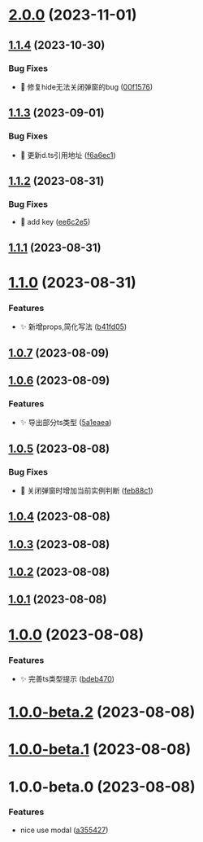 

# [2.0.0](https://github.com/Mrcxt/nice-use-modal/compare/v1.1.4...v2.0.0) (2023-11-01)

## [1.1.4](https://github.com/Mrcxt/nice-use-modal/compare/v1.1.3...v1.1.4) (2023-10-30)


### Bug Fixes

* 🐛 修复hide无法关闭弹窗的bug ([00f1576](https://github.com/Mrcxt/nice-use-modal/commit/00f157610fb8a3be7a63cb88903d1d3c61973d20))

## [1.1.3](https://github.com/Mrcxt/nice-use-modal/compare/v1.1.2...v1.1.3) (2023-09-01)


### Bug Fixes

* 🐛 更新d.ts引用地址 ([f6a6ec1](https://github.com/Mrcxt/nice-use-modal/commit/f6a6ec17ea4ae57ec753b270aa82c1107dfca1ff))

## [1.1.2](https://github.com/Mrcxt/nice-use-modal/compare/v1.1.1...v1.1.2) (2023-08-31)


### Bug Fixes

* 🐛 add key ([ee6c2e5](https://github.com/Mrcxt/nice-use-modal/commit/ee6c2e5813e30a95314eac0691c45cbe680c4f9f))

## [1.1.1](https://github.com/Mrcxt/nice-use-modal/compare/v1.1.0...v1.1.1) (2023-08-31)

# [1.1.0](https://github.com/Mrcxt/nice-use-modal/compare/v1.0.7...v1.1.0) (2023-08-31)


### Features

* ✨ 新增props,简化写法 ([b41fd05](https://github.com/Mrcxt/nice-use-modal/commit/b41fd05549bd2b8e4ea0f8c3803826615d800ecb))

## [1.0.7](https://github.com/Mrcxt/nice-use-modal/compare/v1.0.6...v1.0.7) (2023-08-09)

## [1.0.6](https://github.com/Mrcxt/nice-use-modal/compare/v1.0.5...v1.0.6) (2023-08-09)


### Features

* ✨ 导出部分ts类型 ([5a1eaea](https://github.com/Mrcxt/nice-use-modal/commit/5a1eaea6087cbb2884ac85b1f28afb3e755ffcb2))

## [1.0.5](https://github.com/Mrcxt/nice-use-modal/compare/v1.0.4...v1.0.5) (2023-08-08)


### Bug Fixes

* 🐛 关闭弹窗时增加当前实例判断 ([feb88c1](https://github.com/Mrcxt/nice-use-modal/commit/feb88c186266192fc4788efbf0e827aa716aab43))

## [1.0.4](https://github.com/Mrcxt/nice-use-modal/compare/v1.0.3...v1.0.4) (2023-08-08)

## [1.0.3](https://github.com/Mrcxt/nice-use-modal/compare/v1.0.2...v1.0.3) (2023-08-08)

## [1.0.2](https://github.com/Mrcxt/nice-use-modal/compare/v1.0.1...v1.0.2) (2023-08-08)

## [1.0.1](https://github.com/Mrcxt/nice-use-modal/compare/v1.0.0...v1.0.1) (2023-08-08)

# [1.0.0](https://github.com/Mrcxt/nice-use-modal/compare/v1.0.0-beta.2...v1.0.0) (2023-08-08)


### Features

* ✨ 完善ts类型提示 ([bdeb470](https://github.com/Mrcxt/nice-use-modal/commit/bdeb470f220e628463a502cfdd2260995678b4a2))

# [1.0.0-beta.2](https://github.com/Mrcxt/nice-use-modal/compare/v1.0.0-beta.1...v1.0.0-beta.2) (2023-08-08)

# [1.0.0-beta.1](https://github.com/Mrcxt/nice-use-modal/compare/v1.0.0-beta.0...v1.0.0-beta.1) (2023-08-08)

# 1.0.0-beta.0 (2023-08-08)


### Features

* nice use modal ([a355427](https://github.com/Mrcxt/nice-use-modal/commit/a355427b215559aadf073d6c28eef144baae69f2))